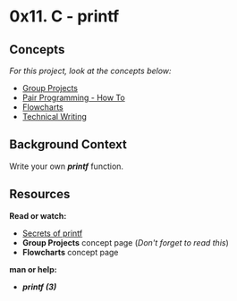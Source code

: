 # 0x11. C - printf

## Concepts

_For this project, look at the concepts below:_

* [Group Projects](https://alx-intranet.hbtn.io/concepts/111)
* [Pair Programming - How To](https://alx-intranet.hbtn.io/concepts/121)
* [Flowcharts](https://alx-intranet.hbtn.io/concepts/130)
* [Technical Writing](https://alx-intranet.hbtn.io/concepts/225)

## Background Context

Write your own **_printf_** function.

## Resources

**Read or watch:**

* [Secrets of printf](https://cypress.com/file/54761/download)
* **Group Projects** concept page (_Don't forget to read this_)
* **Flowcharts** concept page

**man or help:**

* **_printf (3)_**
